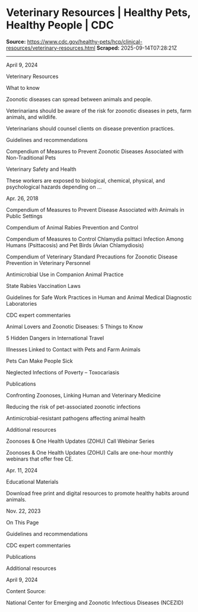 # Veterinary Resources | Healthy Pets, Healthy People | CDC

**Source:** https://www.cdc.gov/healthy-pets/hcp/clinical-resources/veterinary-resources.html
**Scraped:** 2025-09-14T07:28:21Z

---

April 9, 2024

Veterinary Resources

What to know

Zoonotic diseases can spread between animals and people.

Veterinarians should be aware of the risk for zoonotic diseases in pets, farm animals, and wildlife.

Veterinarians should counsel clients on disease prevention practices.

Guidelines and recommendations

Compendium of Measures to Prevent Zoonotic Diseases Associated with Non-Traditional Pets

Veterinary Safety and Health

These workers are exposed to biological, chemical, physical, and psychological hazards depending on ...

Apr. 26, 2018

Compendium of Measures to Prevent Disease Associated with Animals in Public Settings

Compendium of Animal Rabies Prevention and Control

Compendium of Measures to Control Chlamydia psittaci Infection Among Humans (Psittacosis) and Pet Birds (Avian Chlamydiosis)

Compendium of Veterinary Standard Precautions for Zoonotic Disease Prevention in Veterinary Personnel

Antimicrobial Use in Companion Animal Practice

State Rabies Vaccination Laws

Guidelines for Safe Work Practices in Human and Animal Medical Diagnostic Laboratories

CDC expert commentaries

Animal Lovers and Zoonotic Diseases: 5 Things to Know

5 Hidden Dangers in International Travel

Illnesses Linked to Contact with Pets and Farm Animals

Pets Can Make People Sick

Neglected Infections of Poverty – Toxocariasis

Publications

Confronting Zoonoses, Linking Human and Veterinary Medicine

Reducing the risk of pet-associated zoonotic infections

Antimicrobial-resistant pathogens affecting animal health

Additional resources

Zoonoses & One Health Updates (ZOHU) Call Webinar Series

Zoonoses & One Health Updates (ZOHU) Calls are one-hour monthly webinars that offer free CE.

Apr. 11, 2024

Educational Materials

Download free print and digital resources to promote healthy habits around animals.

Nov. 22, 2023

On This Page

Guidelines and recommendations

CDC expert commentaries

Publications

Additional resources

April 9, 2024

Content Source:

National Center for Emerging and Zoonotic Infectious Diseases (NCEZID)